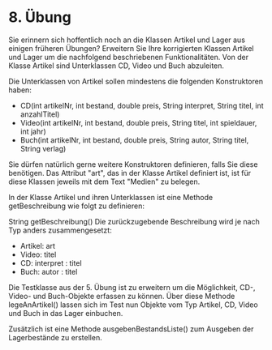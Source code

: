 # 8. Übung

Sie erinnern sich hoffentlich noch an die Klassen Artikel und Lager aus einigen früheren Übungen?
Erweitern Sie Ihre korrigierten Klassen Artikel und Lager um die nachfolgend beschriebenen
Funktionalitäten. Von der Klasse Artikel sind Unterklassen CD, Video und Buch abzuleiten.

Die Unterklassen von Artikel sollen mindestens die folgenden Konstruktoren haben:

- CD(int artikelNr, int bestand, double preis, String interpret, String titel, int
    anzahlTitel)
- Video(int artikelNr, int bestand, double preis, String titel, int spieldauer, int
    jahr)
- Buch(int artikelNr, int bestand, double preis, String autor, String titel, String
    verlag)

Sie dürfen natürlich gerne weitere Konstruktoren definieren, falls Sie diese benötigen. Das Attribut "art",
das in der Klasse Artikel definiert ist, ist für diese Klassen jeweils mit dem Text "Medien" zu belegen.

In der Klasse Artikel und ihren Unterklassen ist eine Methode getBeschreibung wie folgt zu definieren:

String getBeschreibung()
Die zurückzugebende Beschreibung wird je nach Typ anders zusammengesetzt:

- Artikel: art
- Video: titel
- CD: interpret : titel
- Buch: autor : titel

Die Testklasse aus der 5. Übung ist zu erweitern um die Möglichkeit, CD-, Video- und Buch-Objekte erfassen
zu können. Über diese Methode legeAnArtikel() lassen sich im Test nun Objekte vom Typ Artikel, CD,
Video und Buch in das Lager einbuchen.

Zusätzlich ist eine Methode ausgebenBestandsListe() zum Ausgeben der Lagerbestände zu erstellen.

